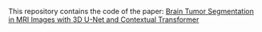 This repository contains the code of the paper: [Brain Tumor Segmentation in MRI Images with 3D U-Net and Contextual Transformer](https://arxiv.org/abs/2407.08470)
